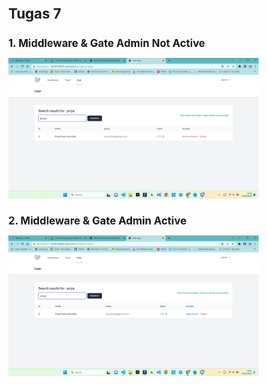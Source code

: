 # Tugas 7

## 1. Middleware & Gate Admin Not Active
![Alt text](./screenshot/tugas7/Screenshot%202023-05-14%20194147.png)
## 2. Middleware & Gate Admin Active
![Alt text](./screenshot/tugas7/Screenshot%202023-05-14%20194237.png)
